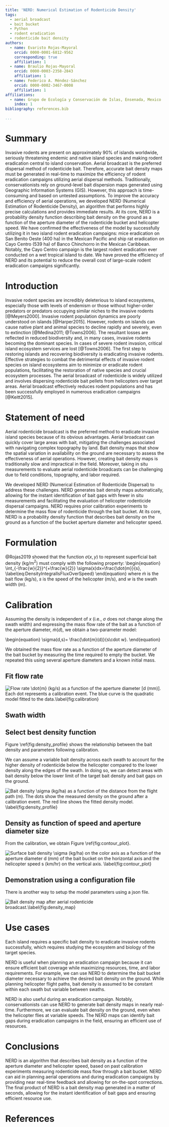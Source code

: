 ```yaml
---
title: 'NERD: Numerical Estimation of Rodenticide Density'
tags:
  - aerial broadcast
  - bait bucket
  - Python
  - rodent eradication
  - rodenticide bait density
authors:
  - name: Evaristo Rojas-Mayoral
    orcid: 0000-0001-6812-9562
    corresponding: true
    affiliation: 1
  - name: Braulio Rojas-Mayoral
    orcid: 0000-0003-2358-2843
    affiliation: 1
  - name: Federico A. Méndez-Sánchez
    orcid: 0000-0002-3467-0008
    affiliation: 1
affiliations:
  - name: Grupo de Ecología y Conservación de Islas, Ensenada, Mexico
    index: 1
bibliography: references.bib

...
```


# Summary

Invasive rodents are present on approximately 90% of islands worldwide, seriously threatening endemic and native island species and making rodent eradication central to island conservation. Aerial broadcast is the preferred dispersal method of rodenticide bait. 
Therefore, accurate bait density maps must be generated in real-time to maximize the efficiency of rodent eradication campaigns utilizing aerial dispersal methods. 
Traditionally, conservationists rely on ground-level bait dispersion maps generated using Geographic Information Systems (GIS). 
However, this approach is time-consuming and based on untested assumptions. 
To improve the accuracy and efficiency of aerial operations, we developed NERD (Numerical Estimation of Rodenticide Density), an algorithm that performs highly precise calculations and provides immediate results. 
At its core, NERD  is a probability density function describing bait density on the ground as a function of the aperture diameter of the rodenticide bucket and helicopter speed. 
We have confirmed the effectiveness of the model by successfully utilizing it in two island rodent eradication campaigns: mice eradication on San Benito Oeste (400 ha) in the Mexican Pacific and ship rat eradication on Cayo Centro (539 ha) of Banco Chinchorro in the Mexican Caribbean. 
Notably, the Cayo Centro campaign is the largest rodent eradication ever conducted on a wet tropical island to date. We have proved the efficiency of NERD and its potential to reduce the overall cost of large-scale rodent eradication campaigns significantly.

# Introduction

Invasive rodent species are incredibly deleterious to island ecosystems, especially those with levels of endemism or those without higher-order predators or predators occupying similar niches to the invasive rodents [@Meyers2000]. 
Invasive rodent population dynamics are poorly understood on islands [@Harper2015]. 
However, rodents on islands can cause native plant and animal species to decline rapidly and severely, even to extinction [@Medina2011; @Towns2006]. 
The resultant losses are reflected in reduced biodiversity and, in many cases, invasive rodents becoming the dominant species. 
In cases of severe rodent invasion, critical island ecosystem services are lost [@Towns2006]. 
The first step to restoring islands and recovering biodiversity is eradicating invasive rodents.
Effective strategies to combat the detrimental effects of invasive rodent species on island ecosystems aim to minimize or eradicate rodent populations, facilitating the restoration of native species and crucial ecosystem processes. 
The aerial broadcast of rodenticide is widely utilized and involves dispersing rodenticide bait pellets from helicopters over target areas. 
Aerial broadcast effectively reduces rodent populations and has been successfully employed in numerous eradication campaigns [@Keitt2015].

# Statement of need

Aerial rodenticide broadcast is the preferred method to eradicate invasive island species because of its obvious advantages. Aerial broadcast can quickly cover large areas with bait, mitigating the challenges associated with navigating complex topography by land. 
Bait density maps that show the spatial variation in availability on the ground are necessary to assess the effectiveness of aerial operations. 
However, creating bait density maps is traditionally slow and impractical in the field. 
Moreover, taking in situ measurements to evaluate aerial rodenticide broadcasts can be challenging due to field conditions, topography, and labor required.

We developed NERD (Numerical Estimation of Rodenticide Dispersal) to address these challenges. NERD generates bait density maps automatically, allowing for the instant identification of bait gaps with fewer in situ measurements and facilitating the evaluation of helicopter rodenticide dispersal campaigns. 
NERD requires prior calibration experiments to determine the mass flow of rodenticide through the bait bucket. 
At its core, NERD is a probability density function that describes bait density on the ground as a function of the bucket aperture diameter and helicopter speed.

# Formulation

@Rojas2019 showed that the function $\sigma(x,y)$ to represent superficial bait density (kg/m$^2$) must comply with the following property:
\begin{equation}
\int_{-\frac{w}{2}}^{+\frac{w}{2}} \sigma(x)dx=\frac{\dot{m}}{s},
  \label{eq:DensityIntegralIsFluxOverSpeed}
\end{equation}
where $\dot{m}$ is the bait flow (kg/s), $s$ is the speed of the helicopter (m/s), and $w$ is the swath width (m).

# Calibration

Assuming the density is independent of $x$ (i.e., $\sigma$ does not change along the swath width) and expressing the mass flow rate of the bait as a function of the aperture diameter, $\dot{m}(d)$, we obtain a two-parameter model:

\begin{equation} \sigma(d,s)= \frac{\dot{m}(d)}{s\cdot w}. \end{equation}

We obtained the mass flow rate as a function of the aperture diameter of the bait bucket by measuring the time required to empty the bucket. 
We repeated this using several aperture diameters and a known initial mass.


## Fit flow rate


![Flow rate $\dot{m}$ (kg/s) as a function of the aperture diameter [$d$ (mm)]. Each dot represents a calibration event. The blue curve is the quadratic model fitted to the data.\label{fig:calibration}](figures/calibration.png)

## Swath width

## Select best density function


Figure \ref{fig:density_profile} shows the relationship between the bait density and parameters following calibration.

We can assume a variable bait density across each swath to account for the higher density of rodenticide below the helicopter compared to the lower density along the edges of the swath. 
In doing so, we can detect areas with bait density below the lower limit of the target bait density and bait gaps on the ground.


![Bait density $\sigma$ (kg/ha) as a function of the distance from the flight path (m). The dots show the measured density on the ground after a calibration event. The red line shows the fitted density model. \label{fig:density_profile}](figures/density_profile.png)

## Density as function of speed and aperture diameter size

From the calibration, we obtain Figure \ref{fig:contour_plot}.


![Surface bait density $\sigma$ (kg/ha) on the color axis as a function of the aperture diameter $d$ (mm) of the bait bucket on the horizontal axis and the helicopter speed $s$ (km/hr) on the vertical axis. \label{fig:contour_plot}](figures/contour_plot.png)

## Demonstration using a configuration file

There is another way to setup the model parameters using a json file.


![Bait density map after aerial rodenticide broadcast.\label{fig:density_map}](figures/density_map.png)

# Use cases

Each island requires a specific bait density to eradicate invasive rodents successfully, which requires studying the ecosystem and biology of the target species.

NERD is useful when planning an eradication campaign because it can ensure efficient bait coverage while maximizing resources, time, and labor requirements.
For example, we can use NERD to determine the bait bucket diameter necessary to achieve the desired bait density on the ground.
While planning helicopter flight paths, bait density is assumed to be constant within each swath but variable between swaths.

NERD is also useful during an eradication campaign. Notably, conservationists can use NERD to generate bait density maps in nearly real-time. 
Furthermore, we can evaluate bait density on the ground, even when the helicopter flies at variable speeds.
The NERD maps can identify bait gaps during eradication campaigns in the field, ensuring an efficient use of resources.


# Conclusions

NERD is an algorithm that describes bait density as a function of the aperture diameter and helicopter speed, based on past calibration experiments measuring rodenticide mass flow through a bait bucket.
NERD can aid in planning aerial operations and during eradication campaigns by providing near real-time feedback and allowing for on-the-spot corrections. 
The final product of NERD is a bait density map generated in a matter of seconds, allowing for the instant identification of bait gaps and ensuring efficient resource use.

# References
